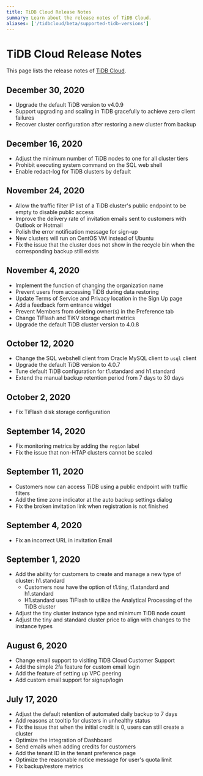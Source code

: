 ```yaml
---
title: TiDB Cloud Release Notes
summary: Learn about the release notes of TiDB Cloud.
aliases: ['/tidbcloud/beta/supported-tidb-versions']
---
```


# TiDB Cloud Release Notes

This page lists the release notes of [TiDB Cloud](https://pingcap.com/products/tidbcloud).

## December 30, 2020

* Upgrade the default TiDB version to v4.0.9
* Support upgrading and scaling in TiDB gracefully to achieve zero client failures
* Recover cluster configuration after restoring a new cluster from backup

## December 16, 2020

* Adjust the minimum number of TiDB nodes to one for all cluster tiers
* Prohibit executing system command on the SQL web shell
* Enable redact-log for TiDB clusters by default

## November 24, 2020

* Allow the traffic filter IP list of a TiDB cluster's public endpoint to be empty to disable public access
* Improve the delivery rate of invitation emails sent to customers with Outlook or Hotmail
* Polish the error notification message for sign-up
* New clusters will run on CentOS VM instead of Ubuntu
* Fix the issue that the cluster does not show in the recycle bin when the corresponding backup still exists

## November 4, 2020

* Implement the function of changing the organization name
* Prevent users from accessing TiDB during data restoring
* Update Terms of Service and Privacy location in the Sign Up page
* Add a feedback form entrance widget
* Prevent Members from deleting owner(s) in the Preference tab
* Change TiFlash and TiKV storage chart metrics
* Upgrade the default TiDB cluster version to 4.0.8

## October 12, 2020

* Change the SQL webshell client from Oracle MySQL client to `usql` client
* Upgrade the default TiDB version to 4.0.7
* Tune default TiDB configuration for t1.standard and h1.standard
* Extend the manual backup retention period from 7 days to 30 days

## October 2, 2020

* Fix TiFlash disk storage configuration

## September 14, 2020

* Fix monitoring metrics by adding the `region` label
* Fix the issue that non-HTAP clusters cannot be scaled

## September 11, 2020

* Customers now can access TiDB using a public endpoint with traffic filters
* Add the time zone indicator at the auto backup settings dialog
* Fix the broken invitation link when registration is not finished

## September 4, 2020

* Fix an incorrect URL in invitation Email

## September 1, 2020

* Add the ability for customers to create and manage a new type of cluster: h1.standard
    * Customers now have the option of t1.tiny, t1.standard and h1.standard
    * H1.standard uses TiFlash to utilize the Analytical Processing of the TiDB cluster
* Adjust the tiny cluster instance type and minimum TiDB node count
* Adjust the tiny and standard cluster price to align with changes to the instance types

## August 6, 2020

* Change email support to visiting TiDB Cloud Customer Support
* Add the simple 2fa feature for custom email login
* Add the feature of setting up VPC peering
* Add custom email support for signup/login

## July 17, 2020

* Adjust the default retention of automated daily backup to 7 days
* Add reasons at tooltip for clusters in unhealthy status
* Fix the issue that when the initial credit is 0, users can still create a cluster
* Optimize the integration of Dashboard
* Send emails when adding credits for customers
* Add the tenant ID in the tenant preference page
* Optimize the reasonable notice message for user's quota limit
* Fix backup/restore metrics
